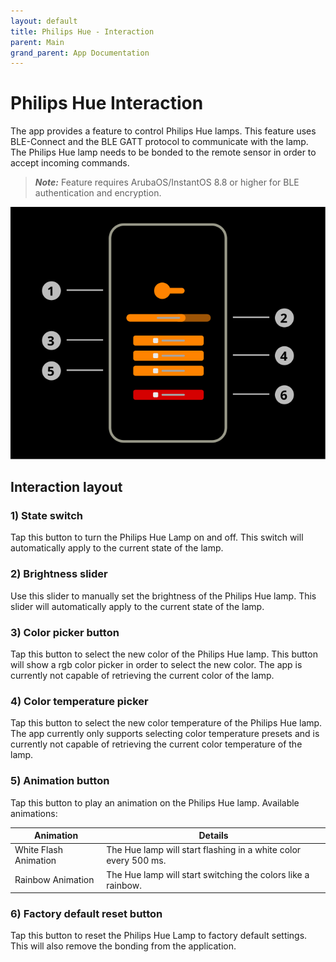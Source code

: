 ```yaml
---
layout: default
title: Philips Hue - Interaction
parent: Main
grand_parent: App Documentation
---
```


# Philips Hue Interaction

The app provides a feature to control Philips Hue lamps. This feature uses BLE-Connect and the BLE GATT protocol to communicate with the lamp. The Philips Hue lamp needs to be bonded to the remote sensor in order to accept incoming commands.

> **_Note:_** Feature requires ArubaOS/InstantOS 8.8 or higher for BLE authentication and encryption.

![Philips Hue Interaction Scheme](../images/main_philipshue_interaction.svg)

## Interaction layout

### 1) State switch

Tap this button to turn the Philips Hue Lamp on and off. This switch will automatically apply to the current state of the lamp.

### 2) Brightness slider

Use this slider to manually set the brightness of the Philips Hue lamp. This slider will automatically apply to the current state of the lamp.

### 3) Color picker button

Tap this button to select the new color of the Philips Hue lamp. This button will show a rgb color picker in order to select the new color. The app is currently not capable of retrieving the current color of the lamp.

### 4) Color temperature picker

Tap this button to select the new color temperature of the Philips Hue lamp. The app currently only supports selecting color temperature presets and is currently not capable of retrieving the current color temperature of the lamp.

### 5) Animation button

Tap this button to play an animation on the Philips Hue lamp. Available animations:

|Animation|Details|
|-|-|
|White Flash Animation|The Hue lamp will start flashing in a white color every 500 ms.|
|Rainbow Animation|The Hue lamp will start switching the colors like a rainbow.|

### 6) Factory default reset button

Tap this button to reset the Philips Hue Lamp to factory default settings. This will also remove the bonding from the application.